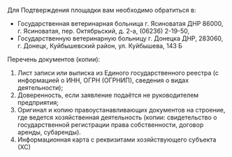 
Для Подтверждения площадки вам необходимо обратиться в: 

- Государственная ветеринарная больница г. Ясиноватая ДНР 86000, г. Ясиноватая, пер. Октябрьский, д. 2-а, (06236) 2-19-50,
- Государственную ветеринарную больницу г. Донецка ДНР, 283060, г. Донецк, Куйбышевский район, ул. Куйбышева, 143 Б


Перечень документов (копии):
1. Лист записи или выписка из Единого государственного реестра (с информацией о ИНН, ОГРН (ОГРНИП), сведения о видах деятельности);
2. Доверенность, если заявление подаётся не руководителем предприятия;
3. Оригинал и копию правоустанавливающих документов на строение, где ведется хозяйственная деятельность (копии: свидетельство о государственной регистрации права собственности, договор аренды, субаренды).
4. Информационная карта с  реквизитами хозяйствующего субъекта (ХС)
